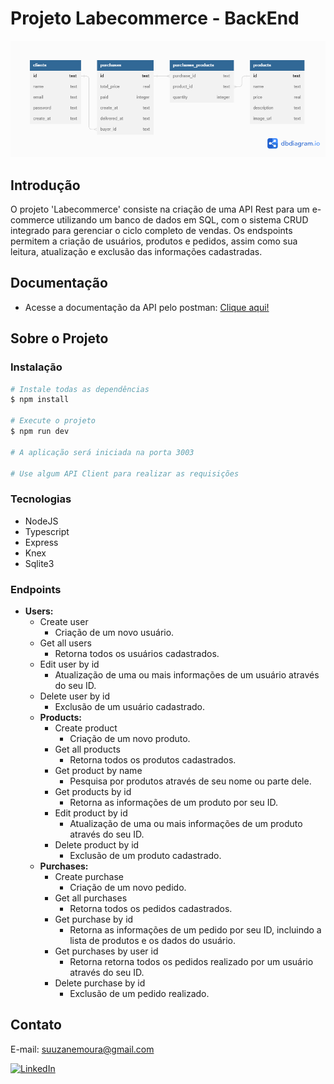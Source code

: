 # Projeto Labecommerce - BackEnd

![table](./src/assets/diagram.png)

## Introdução

O projeto 'Labecommerce' consiste na criação de uma API Rest para um e-commerce utilizando um banco de dados em SQL, com o sistema CRUD integrado para gerenciar o ciclo completo de vendas. Os endspoints permitem a criação de usuários, produtos e pedidos, assim como sua leitura, atualização e exclusão das informações cadastradas.

## Documentação

- Acesse a documentação da API pelo postman: [Clique aqui!](https://documenter.getpostman.com/view/25826545/2s93XyUP1f)

## Sobre o Projeto

### Instalação

```bash
# Instale todas as dependências
$ npm install

# Execute o projeto
$ npm run dev

# A aplicação será iniciada na porta 3003

# Use algum API Client para realizar as requisições
```

### Tecnologias

- NodeJS
- Typescript
- Express
- Knex
- Sqlite3

### Endpoints

- **Users:**
  - Create user
    - Criação de um novo usuário.
  - Get all users
    - Retorna todos os usuários cadastrados.
  - Edit user by id
    - Atualização de uma ou mais informações de um usuário através do seu ID.
  - Delete user by id
    - Exclusão de um usuário cadastrado.
  - **Products:**
    - Create product
      - Criação de um novo produto.
    - Get all products
      - Retorna todos os produtos cadastrados.
    - Get product by name
      - Pesquisa por produtos através de seu nome ou parte dele.
    - Get products by id
      - Retorna as informações de um produto por seu ID.
    - Edit product by id
      - Atualização de uma ou mais informações de um produto através do seu ID.
    - Delete product by id
      - Exclusão de um produto cadastrado.
  - **Purchases:**
    - Create purchase
      - Criação de um novo pedido.
    - Get all purchases
      - Retorna todos os pedidos cadastrados.
    - Get purchase by id
      - Retorna as informações de um pedido por seu ID, incluindo a lista de produtos e os dados do usuário.
    - Get purchases by user id
      - Retorna retorna todos os pedidos realizado por um usuário através do seu ID.
    - Delete purchase by id
      - Exclusão de um pedido realizado.

## Contato

E-mail: suuzanemoura@gmail.com

[![LinkedIn](https://img.shields.io/badge/LinkedIn-0077B5?style=for-the-badge&logo=linkedin&logoColor=white)](https://www.linkedin.com/in/suuzanemoura/)
